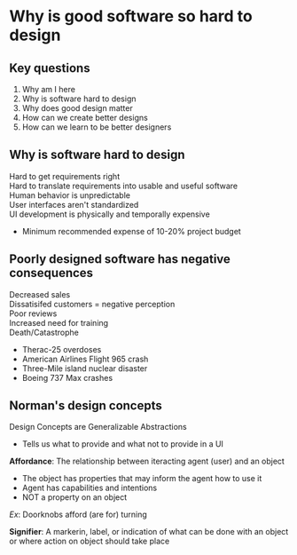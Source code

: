 # Why is good software so hard to design

## Key questions

1. Why am I here
1. Why is software hard to design
1. Why does good design matter
1. How can we create better designs
1. How can we learn to be better designers

## Why is software hard to design

Hard to get requirements right  
Hard to translate requirements into usable and useful software  
Human behavior is unpredictable  
User interfaces aren't standardized  
UI development is physically and temporally expensive

* Minimum recommended expense of 10-20% project budget

## Poorly designed software has negative consequences

Decreased sales  
Dissatisifed customers = negative perception  
Poor reviews  
Increased need for training  
Death/Catastrophe

* Therac-25 overdoses
* American Airlines Flight 965 crash
* Three-Mile island nuclear disaster
* Boeing 737 Max crashes

## Norman's design concepts

Design Concepts are Generalizable Abstractions

* Tells us what to provide and what not to provide in a UI

**Affordance**: The relationship between iteracting agent (user) and an object

* The object has properties that may inform the agent how to use it
* Agent has capabilities and intentions
* NOT a property on an object

*Ex*: Doorknobs afford (are for) turning

**Signifier**: A markerin, label, or indication of what can be done with an object or where action on object should take place